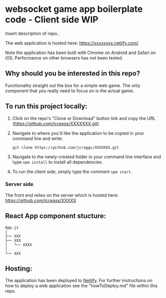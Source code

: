 # websocket game app boilerplate code - Client side WIP

Insert description of repo..

The web application is hosted here: https://xxxxxxxx.netlify.com/

Note the application has been built with Chrome on Android and Safari on iOS. Performance on other browsers has not been tested.

## Why should you be interested in this repo?

Functionality straight out the box for a simple web game.
The only component that you really need to focus on is the actual game.

## To run this project locally:

1. Click on the repo's "Clone or Download" button link and copy the URL (https://github.com/jcraggs/XXXXXXX.git)
2. Navigate to where you'd like the application to be copied in your command line and write:

   ```
   git clone https://github.com/jcraggs/XXXXXXX.git
   ```

3. Navigate to the newly-created folder in your command line interface and type `npm install` to install all dependencies.

4. To run the client side, simply type the comment `npm start`.

### Server side

The front end relies on the server which is hosted here: https://github.com/jcraggs/XXXXX

## React App component stucture:

```raw
App.js
│
├── XXX
├── XXX
│   └── XXXX
│
└── XXX
```

## Hosting:

The application has been deployed to [Netlify](https://www.netlify.com/). For further instructions on how to deploy a web application see the "howToDeploy.md" file within this repo.
